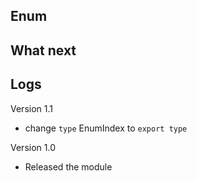 ## Enum

## What next

## Logs

Version 1.1
- change `type` EnumIndex to `export type`

Version 1.0
- Released the module
